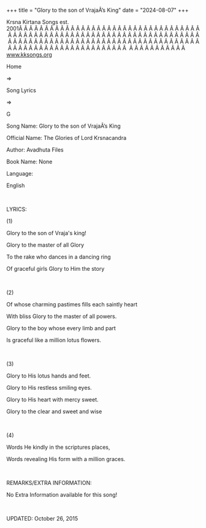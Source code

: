 +++ 
title = "Glory to the son of VrajaÂ’s King"
date = "2024-08-07"
+++

Krsna Kirtana Songs est. 2001Â Â Â Â Â Â Â Â Â Â Â Â Â Â Â Â Â Â Â Â Â Â Â Â Â Â Â Â Â Â Â Â Â Â Â Â Â Â Â Â Â Â Â Â Â Â Â Â Â Â Â Â Â Â Â Â Â Â Â Â Â Â Â Â Â Â Â Â Â Â Â Â Â Â Â Â Â Â Â Â Â Â Â Â Â Â Â Â Â Â Â Â Â Â Â Â Â Â Â Â Â Â Â Â Â Â Â Â Â Â Â Â Â Â Â Â Â Â Â Â Â Â Â Â Â Â Â Â Â Â Â Â  Â Â Â Â Â Â Â Â Â Â Â  
www.kksongs.org








Home
 
⇒
 
Song Lyrics
 
⇒
 
G


Song
Name: Glory to the son of VrajaÂ’s King


Official
Name: The Glories of Lord Krsnacandra


Author:
Avadhuta Files


Book
Name: None


Language:

English


 


LYRICS:


(1)


Glory
to the son of Vraja's king!


Glory
to the master of all Glory


To the
rake who dances in a dancing ring


Of
graceful girls Glory to Him the story


 


(2)


Of
whose charming pastimes fills each saintly heart


With
bliss Glory to the master of all powers.


Glory
to the boy whose every limb and part


Is
graceful like a million lotus flowers.


 


(3)


Glory
to His lotus hands and feet.


Glory
to His restless smiling eyes.


Glory
to His heart with mercy sweet.


Glory
to the clear and sweet and wise


 


(4)


Words
He kindly in the scriptures places,


Words
revealing His form with a million graces.


 


REMARKS/EXTRA
INFORMATION:


No
Extra Information available for this song!


 


UPDATED:
 October 26, 2015
